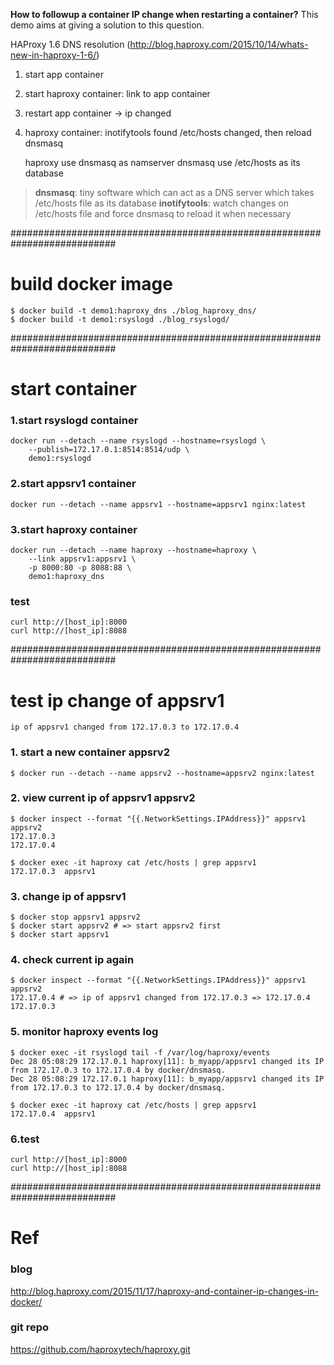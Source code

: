 **How to followup a container IP change when restarting a container?**
This demo aims at giving a solution to this question.

HAProxy 1.6 DNS resolution (http://blog.haproxy.com/2015/10/14/whats-new-in-haproxy-1-6/)
1. start app container
2. start haproxy container: link to app container
3. restart app container -> ip changed
4. haproxy container: inotifytools found /etc/hosts changed, then reload dnsmasq

	haproxy use dnsmasq as namserver
	dnsmasq use /etc/hosts as its database

>**dnsmasq**: tiny software which can act as a DNS server which takes /etc/hosts file as its database
>**inotifytools**: watch changes on /etc/hosts file and force dnsmasq to reload it when necessary


###########################################################################
# build docker image

	$ docker build -t demo1:haproxy_dns ./blog_haproxy_dns/
	$ docker build -t demo1:rsyslogd ./blog_rsyslogd/


###########################################################################
# start container

### 1.start rsyslogd container

	docker run --detach --name rsyslogd --hostname=rsyslogd \
	    --publish=172.17.0.1:8514:8514/udp \
	    demo1:rsyslogd

### 2.start appsrv1 container

	docker run --detach --name appsrv1 --hostname=appsrv1 nginx:latest

### 3.start haproxy container

	docker run --detach --name haproxy --hostname=haproxy \
	    --link appsrv1:appsrv1 \
	    -p 8000:80 -p 8088:88 \
	    demo1:haproxy_dns

### test

	curl http://[host_ip]:8000
	curl http://[host_ip]:8088


###########################################################################
# test ip change of appsrv1

	ip of appsrv1 changed from 172.17.0.3 to 172.17.0.4

### 1. start a new container appsrv2

	$ docker run --detach --name appsrv2 --hostname=appsrv2 nginx:latest


### 2. view current ip of appsrv1 appsrv2

	$ docker inspect --format "{{.NetworkSettings.IPAddress}}" appsrv1 appsrv2
	172.17.0.3
	172.17.0.4

	$ docker exec -it haproxy cat /etc/hosts | grep appsrv1
	172.17.0.3	appsrv1


### 3. change ip of appsrv1

	$ docker stop appsrv1 appsrv2
	$ docker start appsrv2 # => start appsrv2 first
	$ docker start appsrv1


### 4. check current ip again

	$ docker inspect --format "{{.NetworkSettings.IPAddress}}" appsrv1 appsrv2
	172.17.0.4 # => ip of appsrv1 changed from 172.17.0.3 => 172.17.0.4
	172.17.0.3


### 5. monitor haproxy events log

	$ docker exec -it rsyslogd tail -f /var/log/haproxy/events
	Dec 28 05:08:29 172.17.0.1 haproxy[11]: b_myapp/appsrv1 changed its IP from 172.17.0.3 to 172.17.0.4 by docker/dnsmasq.
	Dec 28 05:08:29 172.17.0.1 haproxy[11]: b_myapp/appsrv1 changed its IP from 172.17.0.3 to 172.17.0.4 by docker/dnsmasq.

	$ docker exec -it haproxy cat /etc/hosts | grep appsrv1
	172.17.0.4	appsrv1

### 6.test

	curl http://[host_ip]:8000
	curl http://[host_ip]:8088


###########################################################################
# Ref

### blog
http://blog.haproxy.com/2015/11/17/haproxy-and-container-ip-changes-in-docker/

### git repo
https://github.com/haproxytech/haproxy.git
